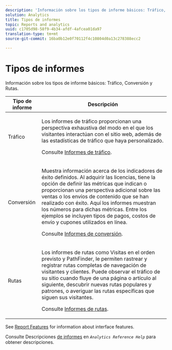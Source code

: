 ```yaml
---
description: 'Información sobre los tipos de informe básicos: Tráfico, Conversión y Rutas. '
solution: Analytics
title: Tipos de informes
topic: Reports and analytics
uuid: c1705d98-58f9-4b34-afdf-4afcea01da97
translation-type: tm+mt
source-git-commit: 16ba0b12e0f70112f4c10804d0a13c278388ecc2

---
```



# Tipos de informes

Información sobre los tipos de informe básicos: Tráfico, Conversión y Rutas. 

<table id="table_C167C2A2EA4742E9B14DA4F90C6FCEE2"> 
 <thead> 
  <tr> 
   <th colname="col1" class="entry"> Tipo de informe </th> 
   <th colname="col2" class="entry"> Descripción </th> 
  </tr> 
 </thead>
 <tbody> 
  <tr> 
   <td colname="col1"> Tráfico </td> 
   <td colname="col2"> <p>Los informes de tráfico proporcionan una perspectiva exhaustiva del modo en el que los visitantes interactúan con el sitio web, además de las estadísticas de tráfico que haya personalizado. </p> <p>Consulte <a href="https://marketing.adobe.com/resources/help/en_US/reference/reports_traffic.html"  >Informes de tráfico</a>. </p> </td> 
  </tr> 
  <tr> 
   <td colname="col1"> Conversión </td> 
   <td colname="col2"> <p>Muestra información acerca de los indicadores de éxito definidos. Al adquirir las licencias, tiene la opción de definir las métricas que indican o proporcionan una perspectiva adicional sobre las ventas o los envíos de contenido que se han realizado con éxito. Aquí los informes muestran los números para dichas métricas. Entre los ejemplos se incluyen tipos de pagos, costos de envío y cupones utilizados en línea. </p> <p>Consulte <a href="https://marketing.adobe.com/resources/help/en_US/reference/reports_conversion.html"  >Informes de conversión</a>. </p> </td> 
  </tr> 
  <tr> 
   <td colname="col1"> Rutas </td> 
   <td colname="col2"> <p>Los informes de rutas como Visitas en el orden previsto y PathFinder, le permiten rastrear y registrar rutas completas de navegación de visitantes y clientes. Puede observar el tráfico de su sitio cuando fluye de una página o artículo al siguiente, descubrir nuevas rutas populares y patrones, o averiguar las rutas específicas que siguen sus visitantes. </p> <p>Consulte <a href="https://marketing.adobe.com/resources/help/en_US/reference/reports_paths.html"  >Informes de rutas</a>. </p> </td> 
  </tr> 
 </tbody> 
</table>

See [Report Features](/help/analyze/reports-analytics/overview/report-overview.md) for information about interface features.

Consulte Descripciones [de informes](https://marketing.adobe.com/resources/help/en_US/reference/reports_descriptions.html) en *`Analytics Reference Help`* para obtener descripciones.
